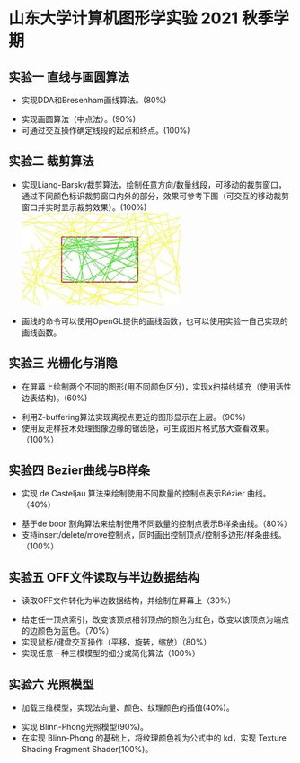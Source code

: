 # 山东大学计算机图形学实验 2021 秋季学期
## 实验一 直线与画圆算法
* 实现DDA和Bresenham画线算法。(80%)
- 实现画圆算法（中点法）。(90%)
- 可通过交互操作确定线段的起点和终点。(100%)
## 实验二 裁剪算法
* 实现Liang-Barsky裁剪算法，绘制任意方向/数量线段，可移动的裁剪窗口，通过不同颜色标识裁剪窗口内外的部分，效果可参考下图（可交互的移动裁剪窗口并实时显示裁剪效果）。(100%)
![裁剪](res/clipping.png)
- 画线的命令可以使用OpenGL提供的画线函数，也可以使用实验一自己实现的画线函数。
## 实验三 光栅化与消隐
* 在屏幕上绘制两个不同的图形(用不同颜色区分)，实现x扫描线填充（使用活性边表结构)。(60%)
- 利用Z-buffering算法实现离视点更近的图形显示在上层。（90%）
- 使用反走样技术处理图像边缘的锯齿感，可生成图片格式放大查看效果。（100%）
## 实验四 Bezier曲线与B样条
* 实现 de Casteljau 算法来绘制使用不同数量的控制点表示Bézier 曲线。（40%）
- 基于de boor 割角算法来绘制使用不同数量的控制点表示B样条曲线。（80%）
- 支持insert/delete/move控制点，同时画出控制顶点/控制多边形/样条曲线。（100%）
## 实验五 OFF文件读取与半边数据结构
* 读取OFF文件转化为半边数据结构，并绘制在屏幕上（30%）
- 给定任一顶点索引，改变该顶点相邻顶点的颜色为红色，改变以该顶点为端点的边颜色为蓝色。（70%）
- 实现鼠标/键盘交互操作（平移，旋转，缩放）（80%）
- 实现任意一种三模模型的细分或简化算法（100%）
## 实验六 光照模型
* 加载三维模型，实现法向量、颜色、纹理颜色的插值(40%)。
- 实现 Blinn-Phong光照模型(90%)。
- 在实现 Blinn-Phong 的基础上，将纹理颜色视为公式中的 kd，实现 Texture Shading Fragment Shader(100%)。